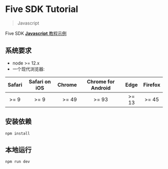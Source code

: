 # Five SDK Tutorial
> Javascript

Five SDK [**Javascript** 教程示例](https://developers.realsee.com/docs#/docs/five/web/tutorial/vanilla/0.getting-started)

## 系统要求

- node >= 12.x
- 一个现代浏览器:

| Safari | Safari on iOS | Chrome  | Chrome for Android | Edge | Firefox |
|:------:|:-------------:|--------:|:------------------:|:----:|:-------:|
| >= 9   | >= 9          | >= 49   | >= 93              | >= 13| >= 45   |

## 安装依赖

```shell
npm install
```

## 本地运行

```shell
npm run dev
```